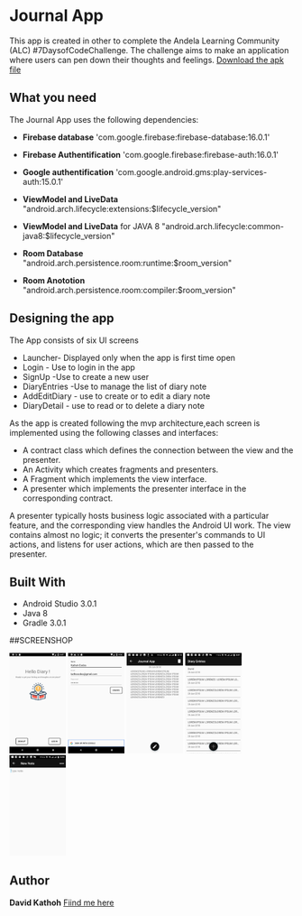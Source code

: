 # Journal  App
This app is created in other to complete the Andela Learning Community (ALC) #7DaysofCodeChallenge.
The challenge aims to make an application where users can pen down their thoughts and feelings. [Download the apk file](https://github.com/davidkathoh/JournalApp/raw/master/journalApp.apk)

## What you need
  The Journal  App uses the following dependencies:
  * **Firebase database** 'com.google.firebase:firebase-database:16.0.1'
  * **Firebase Authentification** 'com.google.firebase:firebase-auth:16.0.1'
  * **Google authentification**  'com.google.android.gms:play-services-auth:15.0.1'
     
  * **ViewModel and LiveData** "android.arch.lifecycle:extensions:$lifecycle_version"
  * **ViewModel and LiveData** for JAVA 8  "android.arch.lifecycle:common-java8:$lifecycle_version"
  * **Room Database** "android.arch.persistence.room:runtime:$room_version"
  * **Room Anototion** "android.arch.persistence.room:compiler:$room_version"
  
  ## Designing the app
  The App consists of six UI screens
  * Launcher- Displayed only when the app is first time open
  * Login - Use to login in the app
  * SignUp -Use to create a new user
  * DiaryEntries -Use to manage the list of diary note
  * AddEditDiary - use to create or to edit a diary note
  * DiaryDetail - use to read or to delete a diary note
  
  As the app is created following the mvp architecture,each screen is implemented using the following classes and interfaces:
  
  * A contract class which defines the connection between the view and the presenter.
  * An Activity which creates fragments and presenters.
  * A Fragment which implements the view interface.
  * A presenter which implements the presenter interface in the corresponding contract.
  
  A presenter typically hosts business logic associated with a particular feature, and the corresponding view handles the Android UI work. The view contains almost no logic; it converts the presenter's commands to UI actions, and listens for user actions, which are then passed to the presenter.
  ## Built With
  * Android Studio 3.0.1
  * Java 8
  * Gradle 3.0.1
  
  ##SCREENSHOP
  
  <p float="left">
  <img src="https://github.com/davidkathoh/JournalApp/raw/master/screenshot/Screenshot_1530197266.png" width="100" />
  <img src="https://github.com/davidkathoh/JournalApp/raw/master/screenshot/Screenshot_1530197799.png" width="100" /> 
  <img src="https://github.com/davidkathoh/JournalApp/raw/master/screenshot/Screenshot_20180628-171348.png" width="100" />
  <img src="https://github.com/davidkathoh/JournalApp/raw/master/screenshot/Screenshot_20180628-170156.png" width="100" /> 
  <img src="https://github.com/davidkathoh/JournalApp/raw/master/screenshot/Screenshot_20180628-170203.png" width="100" />
</p>
  
  
  ## Author
  **David Kathoh** [Fiind me here](https://twitter.com/DavidKathoh)
  

  
   
     

    


 
